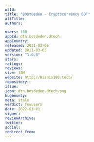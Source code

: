 ```yaml
---
wsId: 
title: "BostDeden - Cryptocurrency BOT"
altTitle: 
authors:

users: 100
appId: dtn.bosdeden.dtech
appCountry: 
released: 2021-03-05
updated: 2021-03-05
version: "1.0.0"
stars: 
ratings: 
reviews: 
size: 13M
website: http://bisnis188.tech/
repository: 
issue: 
icon: dtn.bosdeden.dtech.png
bugbounty: 
meta: stale
verdict: fewusers
date: 2022-03-01
signer: 
reviewArchive:
twitter: 
social:
redirect_from:
---
```



